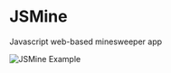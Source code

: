 # JSMine
 Javascript web-based minesweeper app

![JSMine Example](https://i.ibb.co/vZX90rC/Screenshot-2020-08-30-at-11-06-55.png)
